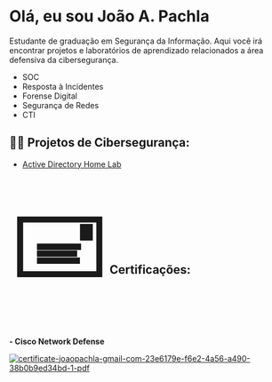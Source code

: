 <h1>Olá, eu sou João A. Pachla</h1>

Estudante de graduação em Segurança da Informação. Aqui você irá encontrar projetos e laboratórios de aprendizado relacionados a área defensiva da cibersegurança.

- SOC
- Resposta à Incidentes
- Forense Digital
- Segurança de Redes
- CTI


<h2>👨‍💻 Projetos de Cibersegurança:</h2>

- [Active Directory Home Lab](https://github.com/jpachla/activedirectory)



<h2><span style='font-size:150px;'>&#128387;</span> Certificações:</h2>

<b>- Cisco Network Defense</b>

<a href="https://ibb.co/S4SNkbvH"><img src="https://i.ibb.co/sd7jTn3c/certificate-joaopachla-gmail-com-23e6179e-f6e2-4a56-a490-38b0b9ed34bd-1-pdf.jpg" alt="certificate-joaopachla-gmail-com-23e6179e-f6e2-4a56-a490-38b0b9ed34bd-1-pdf" border="0"></a>





